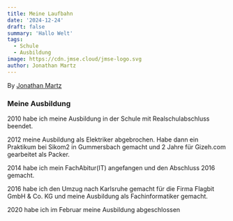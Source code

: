 ```yaml
---
title: Meine Laufbahn
date: '2024-12-24'
draft: false
summary: 'Hallo Welt'
tags:
  - Schule
  - Ausbildung
image: https://cdn.jmse.cloud/jmse-logo.svg
author: Jonathan Martz
---
```


By [Jonathan Martz](https://www.jmartz.de)

### Meine Ausbildung

2010 habe ich meine Ausbildung in der Schule mit Realschulabschluss beendet.

2012 meine Ausbildung als Elektriker abgebrochen.
Habe dann ein Praktikum bei Sikom2 in Gummersbach gemacht und 2 Jahre für Gizeh.com gearbeitet als Packer.

2014 habe ich mein FachAbitur(IT) angefangen und den Abschluss 2016 gemacht.

2016 habe ich den Umzug nach Karlsruhe gemacht für die Firma Flagbit GmbH & Co. KG und meine Ausbildung als Fachinformatiker gemacht.

2020 habe ich im Februar meine Ausbildung abgeschlossen
